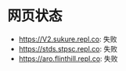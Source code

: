 # 网页状态
- https://V2.sukure.repl.co: 失败
- https://stds.stpsc.repl.co: 失败
- https://aro.flinthill.repl.co: 失败
